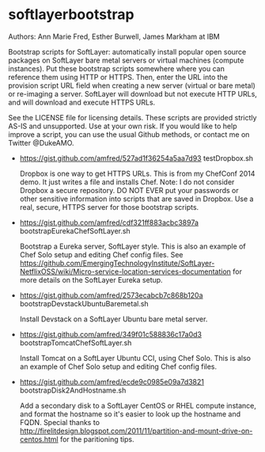 softlayerbootstrap
==================
Authors: Ann Marie Fred, Esther Burwell, James Markham at IBM

Bootstrap scripts for SoftLayer: automatically install popular open source packages on SoftLayer bare metal servers or virtual machines (compute instances).  Put these bootstrap scripts somewhere where you can reference them using HTTP or HTTPS.  Then, enter the URL into the provision script URL field when creating a new server (virtual or bare metal) or re-imaging a server. SoftLayer will download but not execute HTTP URLs, and will download and execute HTTPS URLs.

See the LICENSE file for licensing details.  These scripts are provided strictly AS-IS and unsupported.  Use at your own risk.  If you would like to help improve a script, you can use the usual Github methods, or contact me on Twitter @DukeAMO.

+ https://gist.github.com/amfred/527ad1f36254a5aa7d93 testDropbox.sh 

  Dropbox is one way to get HTTPS URLs.  This is from my ChefConf 2014 demo.  It just writes a file and installs Chef.  Note: I do not consider Dropbox a secure repository.  DO NOT EVER put your passwords or other sensitive information into scripts that are saved in Dropbox.  Use a real, secure, HTTPS server for those bootstrap scripts.

+ https://gist.github.com/amfred/cdf321ff883acbc3897a bootstrapEurekaChefSoftLayer.sh 

  Bootstrap a Eureka server, SoftLayer style.  This is also an example of Chef Solo setup and editing Chef config files.  See https://github.com/EmergingTechnologyInstitute/SoftLayer-NetflixOSS/wiki/Micro-service-location-services-documentation for more details on the SoftLayer Eureka setup.

+ https://gist.github.com/amfred/2573ecabcb7c868b120a bootstrapDevstackUbuntuBaremetal.sh

  Install Devstack on a SoftLayer Ubuntu bare metal server.

+ https://gist.github.com/amfred/349f01c588836c17a0d3 bootstrapTomcatChefSoftLayer.sh

  Install Tomcat on a SoftLayer Ubuntu CCI, using Chef Solo.  This is also an example of Chef Solo setup and editing Chef config files.
  
+ https://gist.github.com/amfred/ecde9c0985e09a7d3821 bootstrapDisk2AndHostname.sh

  Add a secondary disk to a SoftLayer CentOS or RHEL compute instance, and format the hostname so it's easier to look up the hostname and FQDN.  Special thanks to http://firelitdesign.blogspot.com/2011/11/partition-and-mount-drive-on-centos.html for the paritioning tips.
